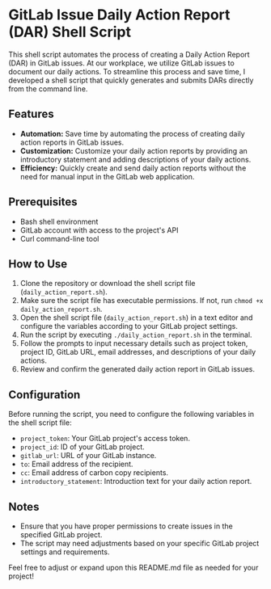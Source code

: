 # GitLab Issue Daily Action Report (DAR) Shell Script

This shell script automates the process of creating a Daily Action Report (DAR) in GitLab issues. At our workplace, we utilize GitLab issues to document our daily actions. To streamline this process and save time, I developed a shell script that quickly generates and submits DARs directly from the command line.

## Features

- **Automation:** Save time by automating the process of creating daily action reports in GitLab issues.
- **Customization:** Customize your daily action reports by providing an introductory statement and adding descriptions of your daily actions.
- **Efficiency:** Quickly create and send daily action reports without the need for manual input in the GitLab web application.

## Prerequisites

- Bash shell environment
- GitLab account with access to the project's API
- Curl command-line tool

## How to Use

1. Clone the repository or download the shell script file (`daily_action_report.sh`).
2. Make sure the script file has executable permissions. If not, run `chmod +x daily_action_report.sh`.
3. Open the shell script file (`daily_action_report.sh`) in a text editor and configure the variables according to your GitLab project settings.
4. Run the script by executing `./daily_action_report.sh` in the terminal.
5. Follow the prompts to input necessary details such as project token, project ID, GitLab URL, email addresses, and descriptions of your daily actions.
6. Review and confirm the generated daily action report in GitLab issues.

## Configuration

Before running the script, you need to configure the following variables in the shell script file:

- `project_token`: Your GitLab project's access token.
- `project_id`: ID of your GitLab project.
- `gitlab_url`: URL of your GitLab instance.
- `to`: Email address of the recipient.
- `cc`: Email address of carbon copy recipients.
- `introductory_statement`: Introduction text for your daily action report.

## Notes

- Ensure that you have proper permissions to create issues in the specified GitLab project.
- The script may need adjustments based on your specific GitLab project settings and requirements.


Feel free to adjust or expand upon this README.md file as needed for your project!
